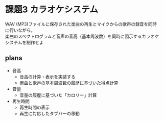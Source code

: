 # 課題3 カラオケシステム
WAV (MP3)ファイルに保存された楽曲の再生とマイクからの歌声の録音を同時に行いながら，  
楽曲のスペクトログラムと音声の音高（基本周波数）を同時に図示するカラオケシステムを制作せよ

## plans
- 音高
  - 音高の計算・表示を実装する
  - 楽曲と歌声の基本周波数の履歴に基づいた得点計算
- 音量
  - 音量の履歴に基づいた「カロリー」計算
- 再生時間
  - 再生時間の表示
  - 再生に対応したタブバーの移動
